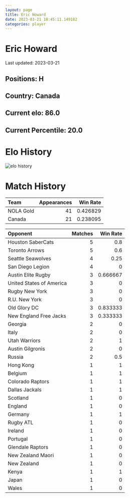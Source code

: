 ```yaml
---  
layout: page  
title: Eric Howard  
date: 2023-03-21 18:45:11.149182  
categories: player  
---
```

# Eric Howard


Last updated: 2023-03-21
## Positions: H

## Country: Canada

## Current elo: 86.0

## Current Percentile: 20.0

# Elo History


![elo history](history_EricHoward.png)
# Match History


| Team      |   Appearances |   Win Rate |
|:----------|--------------:|-----------:|
| NOLA Gold |            41 |   0.426829 |
| Canada    |            21 |   0.238095 |

| Opponent                 |   Matches |   Win Rate |
|:-------------------------|----------:|-----------:|
| Houston SaberCats        |         5 |   0.8      |
| Toronto Arrows           |         5 |   0.6      |
| Seattle Seawolves        |         4 |   0.25     |
| San Diego Legion         |         4 |   0        |
| Austin Elite Rugby       |         3 |   0.666667 |
| United States of America |         3 |   0        |
| Rugby New York           |         3 |   0        |
| R.U. New York            |         3 |   0        |
| Old Glory DC             |         3 |   0.833333 |
| New England Free Jacks   |         3 |   0.333333 |
| Georgia                  |         2 |   0        |
| Italy                    |         2 |   0        |
| Utah Warriors            |         2 |   1        |
| Austin Gilgronis         |         2 |   0        |
| Russia                   |         2 |   0.5      |
| Hong Kong                |         1 |   1        |
| Belgium                  |         1 |   1        |
| Colorado Raptors         |         1 |   1        |
| Dallas Jackals           |         1 |   1        |
| Scotland                 |         1 |   0        |
| England                  |         1 |   0        |
| Germany                  |         1 |   1        |
| Rugby ATL                |         1 |   0        |
| Ireland                  |         1 |   0        |
| Portugal                 |         1 |   0        |
| Glendale Raptors         |         1 |   0        |
| New Zealand Maori        |         1 |   0        |
| New Zealand              |         1 |   0        |
| Kenya                    |         1 |   1        |
| Japan                    |         1 |   0        |
| Wales                    |         1 |   0        |